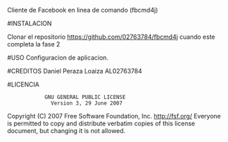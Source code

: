 Cliente de Facebook en linea de comando (fbcmd4j)

#INSTALACION 

Clonar el repositorio https://github.com/02763784/fbcmd4j
cuando este completa la fase 2

#USO
Configuracion de aplicacion.

#CREDITOS
Daniel Peraza Loaiza
AL02763784

#LICENCIA

                GNU GENERAL PUBLIC LICENSE
                  Version 3, 29 June 2007

 Copyright (C) 2007 Free Software Foundation, Inc. <http://fsf.org/>
 Everyone is permitted to copy and distribute verbatim copies
 of this license document, but changing it is not allowed.


